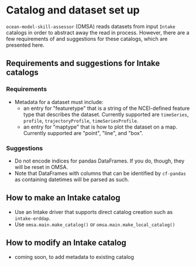 # Catalog and dataset set up

`ocean-model-skill-assessor` (OMSA) reads datasets from input `Intake` catalogs in order to abstract away the read in process. However, there are a few requirements of and suggestions for these catalogs, which are presented here.

## Requirements and suggestions for Intake catalogs

### Requirements

* Metadata for a dataset must include:
  * an entry for "featuretype" that is a string of the NCEI-defined feature type that describes the dataset. Currently supported are `timeSeries`, `profile`, `trajectoryProfile`, `timeSeriesProfile`.
  * an entry for "maptype" that is how to plot the dataset on a map. Currently supported are "point", "line", and "box".

### Suggestions

* Do not encode indices for pandas DataFrames. If you do, though, they will be reset in OMSA.
* Note that DataFrames with columns that can be identified by `cf-pandas` as containing datetimes will be parsed as such.


## How to make an Intake catalog

* Use an Intake driver that supports direct catalog creation such as `intake-erddap`.
* Use `omsa.main.make_catalog()` or `omsa.main.make_local_catalog()`

## How to modify an Intake catalog

* coming soon, to add metadata to existing catalog
